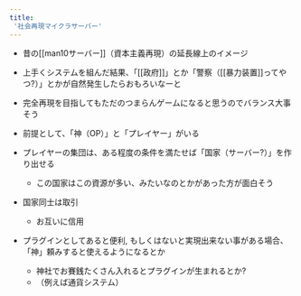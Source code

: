 ```yaml
---
title:
 '社会再現マイクラサーバー'
---
```


- 昔の[[man10サーバー]]（資本主義再現）の延長線上のイメージ

- 上手くシステムを組んだ結果、「[[政府]]」とか「警察（[[暴力装置]]ってやつ?）」とかが自然発生したらおもろいなーと
- 完全再現を目指してもただのつまらんゲームになると思うのでバランス大事そう

- 前提として、「神（OP）」と「プレイヤー」がいる
- プレイヤーの集団は、ある程度の条件を満たせば「国家（サーバー?）」を作り出せる
    - この国家はこの資源が多い、みたいなのとかがあった方が面白そう
- 国家同士は取引
    - お互いに信用

- プラグインとしてあると便利, もしくはないと実現出来ない事がある場合、「神」頼みすると使えるようになるとか
    - 神社でお賽銭たくさん入れるとプラグインが生まれるとか?
    - （例えば通貨システム）
